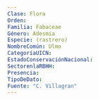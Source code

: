 ```yaml
---
Clase: Flora
Orden: 
Familia: Fabaceae
Género: Adesmia
Especie: (rastrero)
NombreComún: Ulmo
CategoríaUICN: 
EstadoConservaciónNacional: 
SectorenlaRBHH: 
Presencia: 
TipoDeDato: 
Fuente: "C. Villagran"
---
```

